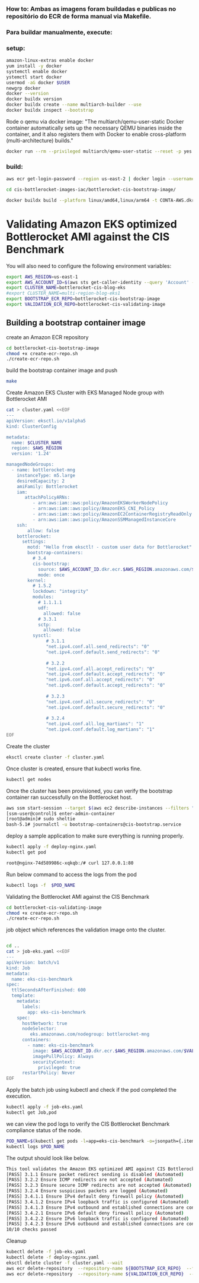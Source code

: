 ### How to: Ambas as imagens foram buildadas e publicas no repositório do ECR de forma manual via Makefile.

### Para buildar manualmente, execute:

### setup:
```bash
amazon-linux-extras enable docker
yum install -y docker
systemctl enable docker
ystemctl start docker
usermod -aG docker $USER
newgrp docker
docker --version
docker buildx version
docker buildx create --name multiarch-builder --use
docker buildx inspect --bootstrap
```
Rode o qemu via docker image: "The multiarch/qemu-user-static Docker container automatically sets up the necessary QEMU binaries inside the container, and it also registers them with Docker to enable cross-platform (multi-architecture) builds."
```bash
docker run --rm --privileged multiarch/qemu-user-static --reset -p yes
```

### build:
```bash
aws ecr get-login-password --region us-east-2 | docker login --username AWS --password-stdin CONTA-AWS.dkr.ecr.us-east-2.amazonaws.com
```
```bash
cd cis-bottlerocket-images-iac/bottlerocket-cis-bootstrap-image/
```
```bash
docker buildx build --platform linux/amd64,linux/arm64 -t CONTA-AWS.dkr.ecr.us-east-2.amazonaws.com/bottlerocket-cis-bootstrap:bootstrap --push .
```


# Validating Amazon EKS optimized Bottlerocket AMI against the CIS Benchmark

You will also need to configure the following environment variables:

```bash
export AWS_REGION=us-east-1 
export AWS_ACCOUNT_ID=$(aws sts get-caller-identity --query 'Account' --output text)
export CLUSTER_NAME=bottlerocket-cis-blog-eks
#export CLUSTER_NAME=multi-region-blog-eks1
export BOOTSTRAP_ECR_REPO=bottlerocket-cis-bootstrap-image
export VALIDATION_ECR_REPO=bottlerocket-cis-validating-image

```

## Building a bootstrap container image

create an Amazon ECR repository

```bash
cd bottlerocket-cis-bootstrap-image
chmod +x create-ecr-repo.sh
./create-ecr-repo.sh
```

build the bootstrap container image and push

```bash
make

```
Create Amazon EKS Cluster with EKS Managed Node group with Bottlerocket AMI

```bash
cat > cluster.yaml <<EOF
---
apiVersion: eksctl.io/v1alpha5
kind: ClusterConfig

metadata:
  name: $CLUSTER_NAME
  region: $AWS_REGION
  version: '1.24'

managedNodeGroups:
  - name: bottlerocket-mng
    instanceType: m5.large
    desiredCapacity: 2
    amiFamily: Bottlerocket
    iam:
       attachPolicyARNs:
          - arn:aws:iam::aws:policy/AmazonEKSWorkerNodePolicy
          - arn:aws:iam::aws:policy/AmazonEKS_CNI_Policy
          - arn:aws:iam::aws:policy/AmazonEC2ContainerRegistryReadOnly
          - arn:aws:iam::aws:policy/AmazonSSMManagedInstanceCore
    ssh:
        allow: false
    bottlerocket:
      settings:
        motd: "Hello from eksctl! - custom user data for Bottlerocket"
        bootstrap-containers:
          # 3.4
          cis-bootstrap:
            source: $AWS_ACCOUNT_ID.dkr.ecr.$AWS_REGION.amazonaws.com/$BOOTSTRAP_ECR_REPO:latest
            mode: once
        kernel:
          # 1.5.2
          lockdown: "integrity"
          modules:
            # 1.1.1.1
            udf:
              allowed: false
            # 3.3.1
            sctp:
              allowed: false
          sysctl:
               # 3.1.1
               "net.ipv4.conf.all.send_redirects": "0"
               "net.ipv4.conf.default.send_redirects": "0"
               
               # 3.2.2
               "net.ipv4.conf.all.accept_redirects": "0"
               "net.ipv4.conf.default.accept_redirects": "0"
               "net.ipv6.conf.all.accept_redirects": "0"
               "net.ipv6.conf.default.accept_redirects": "0"
               
               # 3.2.3
               "net.ipv4.conf.all.secure_redirects": "0"
               "net.ipv4.conf.default.secure_redirects": "0"
               
               # 3.2.4
               "net.ipv4.conf.all.log_martians": "1"
               "net.ipv4.conf.default.log_martians": "1"
EOF

```
Create the cluster

```bash
eksctl create cluster -f cluster.yaml
```
Once cluster is created, ensure that kubectl works fine.

```bash
kubectl get nodes
```

Once the cluster has been provisioned, you can verify the bootstrap container ran successfully on the Bottlerocket host. 

```bash
aws ssm start-session --target $(aws ec2 describe-instances --filters "Name=tag:Name,Values=bottlerocket-cis-blog-eks-bottlerocket-mng-Node" | jq -r '.[][0]["Instances"][0]["InstanceId"]')
[ssm-user@control]$ enter-admin-container
[root@admin]# sudo sheltie
bash-5.1# journalctl -u bootstrap-containers@cis-bootstrap.service

```
deploy a sample application to make sure everything is running properly.

```bash
kubectl apply -f deploy-nginx.yaml
kubectl get pod
```

```bash
root@nginx-74d589986c-xqkqb:/# curl 127.0.0.1:80

```

Run below command to access the logs from the pod

```bash
kubectl logs -f  $POD_NAME
```

Validating the Bottlerocket AMI against the CIS Benchmark

```bash
cd bottlerocket-cis-validating-image
chmod +x create-ecr-repo.sh
./create-ecr-repo.sh
```

job object which references the validation image onto the cluster.

```bash

cd ..
cat > job-eks.yaml <<EOF
---
apiVersion: batch/v1
kind: Job
metadata:
  name: eks-cis-benchmark
spec:
  ttlSecondsAfterFinished: 600
  template:
    metadata:
      labels:
        app: eks-cis-benchmark   
    spec:
      hostNetwork: true
      nodeSelector:
         eks.amazonaws.com/nodegroup: bottlerocket-mng    
      containers:
        - name: eks-cis-benchmark
          image: $AWS_ACCOUNT_ID.dkr.ecr.$AWS_REGION.amazonaws.com/$VALIDATION_ECR_REPO
          imagePullPolicy: Always
          securityContext:
            privileged: true
      restartPolicy: Never
EOF

```

Apply the batch job using kubectl and check if the pod completed the execution.

```bash
kubectl apply -f job-eks.yaml
kubectl get Job,pod
```
we can view the pod logs to verify the CIS Bottlerocket Benchmark compliance status of the node.


```bash
POD_NAME=$(kubectl get pods -l=app=eks-cis-benchmark -o=jsonpath={.items..metadata.name})
kubectl logs $POD_NAME
```
The output should look like below.

```bash
This tool validates the Amazon EKS optimized AMI against CIS Bottlerocket Benchmark v1.0.0
[PASS] 3.1.1 Ensure packet redirect sending is disabled (Automated)
[PASS] 3.2.2 Ensure ICMP redirects are not accepted (Automated)
[PASS] 3.2.3 Ensure secure ICMP redirects are not accepted (Automated)
[PASS] 3.2.4 Ensure suspicious packets are logged (Automated)
[PASS] 3.4.1.1 Ensure IPv4 default deny firewall policy (Automated)
[PASS] 3.4.1.2 Ensure IPv4 loopback traffic is configured (Automated)
[PASS] 3.4.1.3 Ensure IPv4 outbound and established connections are configured (Manual)
[PASS] 3.4.2.1 Ensure IPv6 default deny firewall policy (Automated)
[PASS] 3.4.2.2 Ensure IPv6 loopback traffic is configured (Automated)
[PASS] 3.4.2.3 Ensure IPv6 outbound and established connections are configured (Manual)
10/10 checks passed
```

Cleanup

```bash
kubectl delete -f job-eks.yaml
kubectl delete -f deploy-nginx.yaml
eksctl delete cluster -f cluster.yaml --wait
aws ecr delete-repository  --repository-name ${BOOTSTRAP_ECR_REPO}  --force
aws ecr delete-repository  --repository-name ${VALIDATION_ECR_REPO}  --force

```


